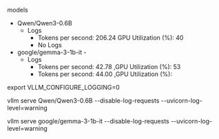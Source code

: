models


- Qwen/Qwen3-0.6B
  - Logs  
    - Tokens per second: 206.24 GPU Utilization (%): 40
    - No Logs
- google/gemma-3-1b-it  - 
  - Logs
    - Tokens per second: 42.78 ,GPU Utilization (%): 53
    - Tokens per second: 44.00 ,GPU Utilization (%): 
  

export VLLM_CONFIGURE_LOGGING=0

 vllm serve Qwen/Qwen3-0.6B   --disable-log-requests --uvicorn-log-level=warning

  vllm serve google/gemma-3-1b-it   --disable-log-requests --uvicorn-log-level=warning